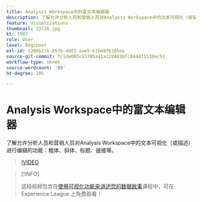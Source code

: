 ```yaml
---
title: Analysis Workspace中的富文本编辑器
description: 了解允许分析人员和营销人员对Analysis Workspace中的文本可视化（或描述）进行编辑的功能 — 粗体、斜体、标题、链接等。
feature: Visualizations
thumbnail: 23726.jpg
kt: 1907
role: User
level: Beginner
exl-id: c208b21b-857b-4b01-aae5-b1be9f8105ea
source-git-commit: fc1de005c13705a41a229403bfc0444f1538ec51
workflow-type: tm+mt
source-wordcount: '89'
ht-degree: 28%

---
```


# Analysis Workspace中的富文本编辑器

了解允许分析人员和营销人员对Analysis Workspace中的文本可视化（或描述）进行编辑的功能：粗体、斜体、标题、链接等。

>[!VIDEO](https://video.tv.adobe.com/v/23726/?quality=12&learn=on)

>[!INFO]
>
> 这段视频包含在[使用可视化功能来讲述您的数据故事](https://experienceleague.adobe.com/?recommended=Analytics-U-1-2021.1.visualizations)课程中，可在 Experience League 上免费观看！
